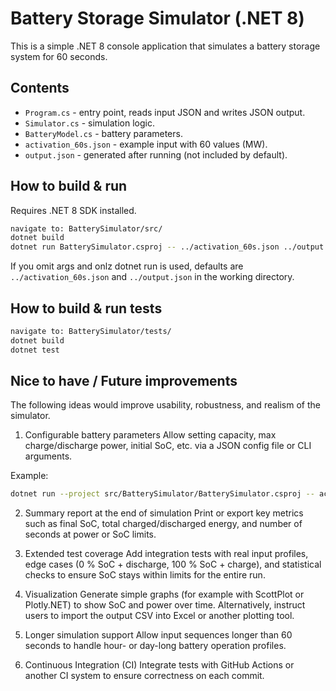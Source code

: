 # Battery Storage Simulator (.NET 8)

This is a simple .NET 8 console application that simulates a battery storage system for 60 seconds.

## Contents
- `Program.cs` - entry point, reads input JSON and writes JSON output.
- `Simulator.cs` - simulation logic.
- `BatteryModel.cs` - battery parameters.
- `activation_60s.json` - example input with 60 values (MW).
- `output.json` - generated after running (not included by default).

## How to build & run
Requires .NET 8 SDK installed.

```bash
navigate to: BatterySimulator/src/
dotnet build
dotnet run BatterySimulator.csproj -- ../activation_60s.json ../output.json
```

If you omit args and onlz dotnet run is used, defaults are `../activation_60s.json` and `../output.json` in the working directory.

## How to build & run tests
```bash
navigate to: BatterySimulator/tests/
dotnet build
dotnet test
```

## Nice to have / Future improvements

The following ideas would improve usability, robustness, and realism of the simulator.

1. Configurable battery parameters
Allow setting capacity, max charge/discharge power, initial SoC, etc. via a JSON config file or CLI arguments.

Example:
```bash
dotnet run --project src/BatterySimulator/BatterySimulator.csproj -- activation_60s.json output.json --capacity=10 --soc=0.8
```

2. Summary report at the end of simulation
Print or export key metrics such as final SoC, total charged/discharged energy, and number of seconds at power or SoC limits.

3. Extended test coverage
Add integration tests with real input profiles, edge cases (0 % SoC + discharge, 100 % SoC + charge), and statistical checks to ensure SoC stays within limits for the entire run.

4. Visualization
Generate simple graphs (for example with ScottPlot or Plotly.NET) to show SoC and power over time.
Alternatively, instruct users to import the output CSV into Excel or another plotting tool.

7. Longer simulation support
Allow input sequences longer than 60 seconds to handle hour- or day-long battery operation profiles.

8. Continuous Integration (CI)
Integrate tests with GitHub Actions or another CI system to ensure correctness on each commit.
